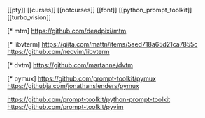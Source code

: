 [[pty]]
[[curses]]
[[notcurses]]
[[font]]
[[python_prompt_toolkit]]
[[turbo_vision]]


[* mtm]
https://github.com/deadpixi/mtm

[* libvterm]
https://qiita.com/mattn/items/5aed718a65d21ca7855c
https://github.com/neovim/libvterm

[* dvtm]
https://github.com/martanne/dvtm

[* pymux]
https://github.com/prompt-toolkit/pymux
	https://githubja.com/jonathanslenders/pymux

https://github.com/prompt-toolkit/python-prompt-toolkit
https://github.com/prompt-toolkit/pyvim
